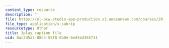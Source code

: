 ```yaml
---
content_type: resource
description: ''
file: https://ol-ocw-studio-app-production.s3.amazonaws.com/courses/20-219-becoming-the-next-bill-nye-writing-and-hosting-the-educational-show-january-iap-2015/8ac2d5a388d455f88b8e6ed3ed365711_gfMHRcpwQAY.vtt
file_type: application/x-subrip
resourcetype: Other
title: 3play caption file
uid: 8ac2d5a3-88d4-55f8-8b8e-6ed3ed365711
---
```

